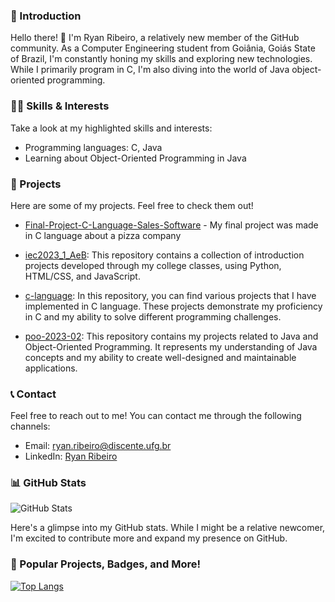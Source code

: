 
### 📌 Introduction
 
Hello there! 👋 I'm Ryan Ribeiro, a relatively new member of the GitHub community. As a Computer Engineering student from Goiânia, Goiás State of Brazil, I'm constantly honing my skills and exploring new technologies. While I primarily program in C, I'm also diving into the world of Java object-oriented programming.

### 👨‍💻 Skills & Interests

Take a look at my highlighted skills and interests:

- Programming languages: C, Java
- Learning about Object-Oriented Programming in Java

### 💼 Projects
Here are some of my projects. Feel free to check them out!

- [Final-Project-C-Language-Sales-Software](https://github.com/ryan-ribeiro/Final-Project-C-Language-Sales-Software) - My final project was made in C language about a pizza company

- [iec2023_1_AeB](https://github.com/ryan-ribeiro/iec2023_1_AeB): This repository contains a collection of introduction projects developed through my college classes, using Python, HTML/CSS, and JavaScript.

- [c-language](https://github.com/ryan-ribeiro/c-language): In this repository, you can find various projects that I have implemented in C language. These projects demonstrate my proficiency in C and my ability to solve different programming challenges.

- [poo-2023-02](https://github.com/ryan-ribeiro/poo-2023-02): This repository contains my projects related to Java and Object-Oriented Programming. It represents my understanding of Java concepts and my ability to create well-designed and maintainable applications.


### 📞 Contact

Feel free to reach out to me! You can contact me through the following channels:

- Email: [ryan.ribeiro@discente.ufg.br](mailto:ryan.ribeiro@discente.ufg.br)
- LinkedIn: [Ryan Ribeiro](https://www.linkedin.com/in/ryan-ribeiro)

### 📊 GitHub Stats

![GitHub Stats](https://github-readme-stats.vercel.app/api?username=ryan-ribeiro)

Here's a glimpse into my GitHub stats. While I might be a relative newcomer, I'm excited to contribute more and expand my presence on GitHub.


### 🌟 Popular Projects, Badges, and More!

[![Top Langs](https://github-readme-stats.vercel.app/api/top-langs/?username=ryan-ribeiro&layout=compact)](https://github.com/ryan-ribeiro)


